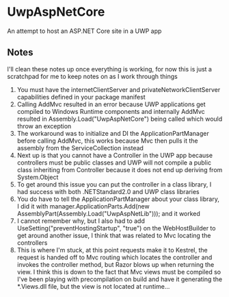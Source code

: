 # UwpAspNetCore
An attempt to host an ASP.NET Core site in a UWP app

## Notes

I'll clean these notes up once everything is working, for now this is just a scratchpad for me to keep notes on as I work through things

1. You must have the internetClientServer and privateNetworkClientServer capabilities defined in your package manifest
2. Calling AddMvc resulted in an error because UWP applications get compiled to Windows Runtime components and internally AddMvc resulted in Assembly.Load("UwpAspNetCore") being called which would throw an exception
3. The workaround was to initialize and DI the ApplicationPartManager before calling AddMvc, this works because Mvc then pulls it the assembly from the ServiceCollection instead
4. Next up is that you cannot have a Controller in the UWP app because controllers must be public classes and UWP will not compile a public class inheriting from Controller because it does not end up deriving from System.Object
5. To get around this issue you can put the controller in a class library, I had success with both .NETStandard2.0 and UWP class libraries
6. You do have to tell the ApplicationPartManager about your class library, I did it with manager.ApplicationParts.Add(new AssemblyPart(Assembly.Load("UwpAspNetLib"))); and it worked
7. I cannot remember why, but I also had to add UseSetting("preventHostingStartup", "true") on the WebHostBuilder to get around another issue, I think that was related to Mvc locating the controllers
8. This is where I'm stuck, at this point requests make it to Kestrel, the request is handed off to Mvc routing which locates the controller and invokes the controller method, but Razor blows up when returning the view.  I think this is down to the fact that Mvc views must be compiled so I've been playing with precompilation on build and have it generating the *.Views.dll file, but the view is not located at runtime...
